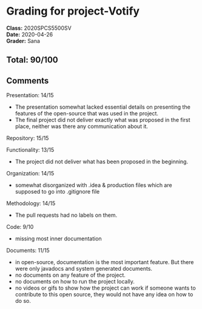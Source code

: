 # Grading for project-Votify
**Class:** 2020SPCS5500SV<br>
**Date:** 2020-04-26<br>
**Grader:** Sana

## Total: 90/100

## Comments
Presentation: 14/15
- The presentation somewhat lacked essential details on presenting the features of the open-source that was used in the project.
- The final project did not deliver exactly what was proposed in the first place, neither was there any communication about it.

Repository: 15/15 

Functionality: 13/15
- The project did not deliver what has been proposed in the beginning.

Organization: 14/15
- somewhat disorganized with .idea & production files which are supposed to go into .gitignore file

Methodology: 14/15
- The pull requests had no labels on them.

Code: 9/10
- missing most inner documentation

Documents: 11/15
- in open-source, documentation is the most important feature. But there were only javadocs and system generated documents.
- no documents on any feature of the project.
- no documents on how to run the project locally.
- no videos or gifs to show how the project can work if someone wants to contribute to this open source, they would not have any idea on how to do so.

